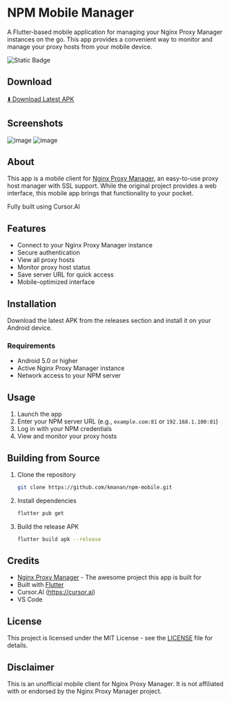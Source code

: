# NPM Mobile Manager

A Flutter-based mobile application for managing your Nginx Proxy Manager instances on the go. This app provides a convenient way to monitor and manage your proxy hosts from your mobile device.

![Static Badge](https://img.shields.io/badge/demo-red?link=https%3A%2F%2Fyoutube.com%2Fshorts%2FzxFZrzZiYwc%3Ffeature%3Dshare)


## Download

[⬇️ Download Latest APK](https://github.com/kmanan/npm-mobile/releases/latest)

## Screenshots

![image](https://github.com/user-attachments/assets/952e3700-7c7b-4df7-a688-bb14810b6c5c) ![image](https://github.com/user-attachments/assets/68af0ad6-a168-4e8e-aead-3adde0f2da40)

## About

This app is a mobile client for [Nginx Proxy Manager](https://github.com/NginxProxyManager/nginx-proxy-manager), an easy-to-use proxy host manager with SSL support. While the original project provides a web interface, this mobile app brings that functionality to your pocket.

Fully built using Cursor.AI

## Features

- Connect to your Nginx Proxy Manager instance
- Secure authentication
- View all proxy hosts
- Monitor proxy host status
- Save server URL for quick access
- Mobile-optimized interface

## Installation

Download the latest APK from the releases section and install it on your Android device.

### Requirements

- Android 5.0 or higher
- Active Nginx Proxy Manager instance
- Network access to your NPM server

## Usage

1. Launch the app
2. Enter your NPM server URL (e.g., `example.com:81` or `192.168.1.100:81`)
3. Log in with your NPM credentials
4. View and monitor your proxy hosts

## Building from Source

1. Clone the repository
   ```bash
   git clone https://github.com/kmanan/npm-mobile.git
   ```

2. Install dependencies
   ```bash
   flutter pub get
   ```

3. Build the release APK
   ```bash
   flutter build apk --release
   ```

## Credits

- [Nginx Proxy Manager](https://github.com/NginxProxyManager/nginx-proxy-manager) - The awesome project this app is built for
- Built with [Flutter](https://flutter.dev)
- Cursor.AI (https://cursor.ai)
- VS Code

## License

This project is licensed under the MIT License - see the [LICENSE](LICENSE) file for details.

## Disclaimer

This is an unofficial mobile client for Nginx Proxy Manager. It is not affiliated with or endorsed by the Nginx Proxy Manager project.
